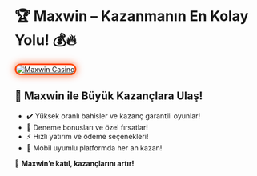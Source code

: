 <h1>🏆 Maxwin – Kazanmanın En Kolay Yolu! 💰🔥</h1>

<a href="https://maxwin441.com" title="Maxwin Casino">
  <img src="https://i.ibb.co/BtMhhf6/g-venligiris.jpg" alt="Maxwin Casino" style="max-width: 100%; border: 3px solid #ff4500; border-radius: 15px; box-shadow: 0px 0px 15px rgba(255, 69, 0, 0.8);">
</a>

<h2>🚀 Maxwin ile Büyük Kazançlara Ulaş!</h2>
<ul>
  <li>✔️ Yüksek oranlı bahisler ve kazanç garantili oyunlar!</li>
  <li>🎁 Deneme bonusları ve özel fırsatlar!</li>
  <li>⚡️ Hızlı yatırım ve ödeme seçenekleri!</li>
  <li>📱 Mobil uyumlu platformda her an kazan!</li>
</ul>

<p>💎 <strong>Maxwin’e katıl, kazançlarını artır!</strong></p>

<meta name="description" content="Maxwin ile kazancını artır! Yüksek oranlar, özel bonuslar ve hızlı ödemelerle hemen kazanmaya başla!">
